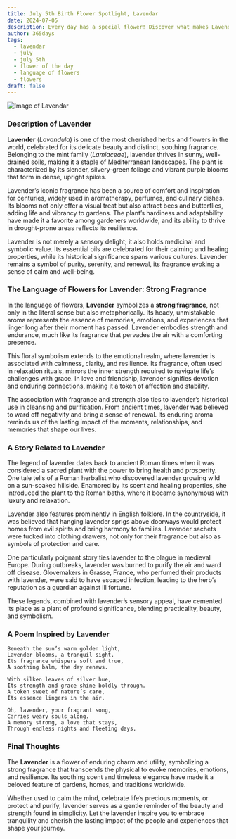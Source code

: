 ```yaml
---
title: July 5th Birth Flower Spotlight, Lavendar
date: 2024-07-05
description: Every day has a special flower! Discover what makes Lavendar unique as today’s birth flower and its symbolic meaning.
author: 365days
tags:
  - lavendar
  - july
  - july 5th
  - flower of the day
  - language of flowers
  - flowers
draft: false
---
```


![Image of Lavendar](https://cdn.pixabay.com/photo/2020/07/08/08/06/flowers-5383054_1280.jpg#center)


### Description of Lavender

**Lavender** (_Lavandula_) is one of the most cherished herbs and flowers in the world, celebrated for its delicate beauty and distinct, soothing fragrance. Belonging to the mint family (_Lamiaceae_), lavender thrives in sunny, well-drained soils, making it a staple of Mediterranean landscapes. The plant is characterized by its slender, silvery-green foliage and vibrant purple blooms that form in dense, upright spikes.

Lavender’s iconic fragrance has been a source of comfort and inspiration for centuries, widely used in aromatherapy, perfumes, and culinary dishes. Its blooms not only offer a visual treat but also attract bees and butterflies, adding life and vibrancy to gardens. The plant’s hardiness and adaptability have made it a favorite among gardeners worldwide, and its ability to thrive in drought-prone areas reflects its resilience.

Lavender is not merely a sensory delight; it also holds medicinal and symbolic value. Its essential oils are celebrated for their calming and healing properties, while its historical significance spans various cultures. Lavender remains a symbol of purity, serenity, and renewal, its fragrance evoking a sense of calm and well-being.

### The Language of Flowers for Lavender: Strong Fragrance

In the language of flowers, **Lavender** symbolizes a **strong fragrance**, not only in the literal sense but also metaphorically. Its heady, unmistakable aroma represents the essence of memories, emotions, and experiences that linger long after their moment has passed. Lavender embodies strength and endurance, much like its fragrance that pervades the air with a comforting presence.

This floral symbolism extends to the emotional realm, where lavender is associated with calmness, clarity, and resilience. Its fragrance, often used in relaxation rituals, mirrors the inner strength required to navigate life’s challenges with grace. In love and friendship, lavender signifies devotion and enduring connections, making it a token of affection and stability.

The association with fragrance and strength also ties to lavender’s historical use in cleansing and purification. From ancient times, lavender was believed to ward off negativity and bring a sense of renewal. Its enduring aroma reminds us of the lasting impact of the moments, relationships, and memories that shape our lives.

### A Story Related to Lavender

The legend of lavender dates back to ancient Roman times when it was considered a sacred plant with the power to bring health and prosperity. One tale tells of a Roman herbalist who discovered lavender growing wild on a sun-soaked hillside. Enamored by its scent and healing properties, she introduced the plant to the Roman baths, where it became synonymous with luxury and relaxation.

Lavender also features prominently in English folklore. In the countryside, it was believed that hanging lavender sprigs above doorways would protect homes from evil spirits and bring harmony to families. Lavender sachets were tucked into clothing drawers, not only for their fragrance but also as symbols of protection and care.

One particularly poignant story ties lavender to the plague in medieval Europe. During outbreaks, lavender was burned to purify the air and ward off disease. Glovemakers in Grasse, France, who perfumed their products with lavender, were said to have escaped infection, leading to the herb’s reputation as a guardian against ill fortune.

These legends, combined with lavender’s sensory appeal, have cemented its place as a plant of profound significance, blending practicality, beauty, and symbolism.

### A Poem Inspired by Lavender

```
Beneath the sun’s warm golden light,  
Lavender blooms, a tranquil sight.  
Its fragrance whispers soft and true,  
A soothing balm, the day renews.  

With silken leaves of silver hue,  
Its strength and grace shine boldly through.  
A token sweet of nature’s care,  
Its essence lingers in the air.  

Oh, lavender, your fragrant song,  
Carries weary souls along.  
A memory strong, a love that stays,  
Through endless nights and fleeting days.  
```

### Final Thoughts

The **Lavender** is a flower of enduring charm and utility, symbolizing a strong fragrance that transcends the physical to evoke memories, emotions, and resilience. Its soothing scent and timeless elegance have made it a beloved feature of gardens, homes, and traditions worldwide.

Whether used to calm the mind, celebrate life’s precious moments, or protect and purify, lavender serves as a gentle reminder of the beauty and strength found in simplicity. Let the lavender inspire you to embrace tranquility and cherish the lasting impact of the people and experiences that shape your journey.